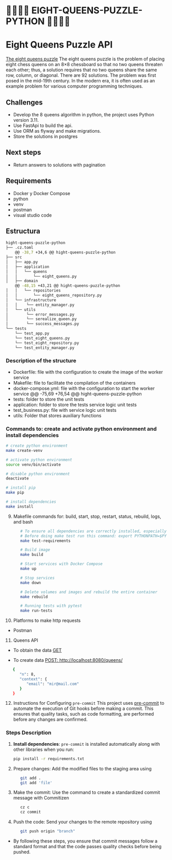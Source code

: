 # 👑👑👑👑 EIGHT-QUEENS-PUZZLE-PYTHON 👑👑👑👑

# Eight Queens Puzzle API
[The eight queens puzzle](https://en.wikipedia.org/wiki/Eight_queens_puzzle) The eight queens puzzle is the problem of placing eight chess queens on an 8×8 chessboard so that no two queens threaten each other; thus, a solution requires that no two queens share the same row, column, or diagonal. There are 92 solutions. The problem was first posed in the mid-19th century. In the modern era, it is often used as an example problem for various computer programming techniques. 

## Challenges
- Develop the 8 queens algorithm in python, the project uses Python version 3.11.
- Use FastApi to build the api.
- Use ORM as flyway and make migrations.
- Store the solutions in postgres

## Next steps
- Return answers to solutions with pagination

## Requirements
- Docker y Docker Compose
- python
- venv
- postman 
- visual studio code

## Estructura
```bash
hight-queens-puzzle-python
├── .cz.toml
	@@ -38,7 +34,6 @@ hight-queens-puzzle-python
├── src
│   ├── app.py
│   ├── application
│   │   └── queens
│   │       └── eight_queens.py
│   ├── domain
	@@ -48,15 +43,21 @@ hight-queens-puzzle-python
│   │   └── repositories
│   │       └── eight_queens_repository.py
│   └── infrastructure
│   │    └── entity_manager.py
│   └── utils
│        └── error_messages.py
│        └── serealize_queen.py
│        └── success_messages.py
└── tests
    └── test_app.py
    └── test_eight_queens.py
    └── test_eight_repository.py
    └── test_entity_manager.py


```

### Description of the structure
- Dockerfile: file with the configuration to create the image of the worker service
- Makefile: file to facilitate the compilation of the containers
- docker-compose.yml: file with the configuration to start the worker service
	@@ -75,69 +76,54 @@ hight-queens-puzzle-python
- tests: folder to store the unit tests
- application: folder to store the tests service logic unit tests
- test_business.py: file with service logic unit tests
- utils: Folder that stores auxiliary functions



### Commands to: create and activate python environment and install dependencies
   ```bash
   # create python environment
   make create-venv

   # activate python environment
   source venv/bin/activate

   # disable python environment
   deactivate

   # install pip
   make pip

   # install dependencies
   make install
   ```

9. Makefile commands for: build, start, stop, restart, status, rebuild, logs, and bash

   ```bash
      # To ensure all dependencies are correctly installed, especially uvicorn and fastapi.
      # Before doing make test run this command: export PYTHONPATH=$PYTHONPATH:$(pwd)/src
      make test-requirements

      # Build image
      make build

      # Start services with Docker Compose
      make up

      # Stop services
      make down

      # Delete volumes and images and rebuild the entire container
      make rebuild

      # Running tests with pytest
      make run-tests
   ```
10. Platforms to make http requests
   - Postman

11. Queens API
- To obtain the data [GET](http://localhost:8080/queens/)

- To create data [POST: http://localhost:8080/queens/](http://localhost:8080/queens/)
```bash
   {
      "n": 8,
      "context": {
         "email": "mir@mail.com"
      }
   }
 ```

 12. Instructions for Configuring `pre-commit`
This project uses [pre-commit](https://pre-commit.com/) to automate the execution of Git hooks before making a commit. This ensures that quality tasks, such as code formatting, are performed before any changes are confirmed.
### Steps Description
1. **Install dependencies**: `pre-commit` is installed automatically along with other libraries when you run:
   ```bash
   pip install -r requirements.txt
2. Prepare changes: Add the modified files to the staging area using
   ```bash
      git add . 
      git add 'file'
3. Make the commit: Use the command to create a standardized commit message with Commitizen
   ```bash
      cz c 
      cz commit
4. Push the code: Send your changes to the remote repository using
   ```bash
      git push origin "branch"
- By following these steps, you ensure that commit messages follow a standard format and that the code passes quality checks before being pushed.
